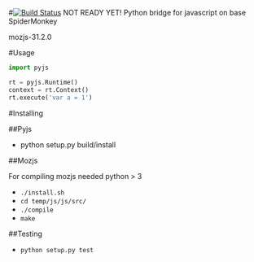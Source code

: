 #[![Build Status](https://travis-ci.org/new-mind/pyjs.svg)](https://travis-ci.org/new-mind/pyjs) NOT READY YET!
Python bridge for javascript on base SpiderMonkey


mozjs-31.2.0

#Usage

```python
import pyjs

rt = pyjs.Runtime()
context = rt.Context()
rt.execute('var a = 1')
```

#Installing

##Pyjs

* python setup.py build/install

##Mozjs

For compiling mozjs needed python > 3

* `./install.sh`
* `cd temp/js/js/src/`
* `./compile`
* `make`

##Testing

* `python setup.py test`
